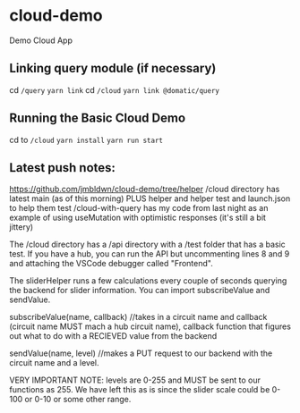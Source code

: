 # cloud-demo

Demo Cloud App

## Linking query module (if necessary)

cd `/query`
`yarn link`
cd `/cloud`
`yarn link @domatic/query`

## Running the Basic Cloud Demo

cd to `/cloud`
`yarn install`
`yarn run start`

## Latest push notes:

https://github.com/jmbldwn/cloud-demo/tree/helper
/cloud directory has latest main (as of this morning) PLUS helper and helper test and launch.json to help them test
/cloud-with-query has my code from last night as an example of using useMutation with optimistic responses (it's still a bit jittery)

The /cloud directory has a /api directory with a /test folder that has a basic test.
If you have a hub, you can run the API but uncommenting lines 8 and 9 and attaching the VSCode debugger called "Frontend".

The sliderHelper runs a few calculations every couple of seconds querying the backend for slider information. You can import subscribeValue and sendValue.

subscribeValue(name, callback) //takes in a circuit name and callback (circuit name MUST mach a hub circuit name), callback function that figures out what to do with a RECIEVED value from the backend

sendValue(name, level) //makes a PUT request to our backend with the circuit name and a level.

VERY IMPORTANT NOTE: levels are 0-255 and MUST be sent to our functions as 255. We have left this as is since the slider scale could be 0-100 or 0-10 or some other range.
